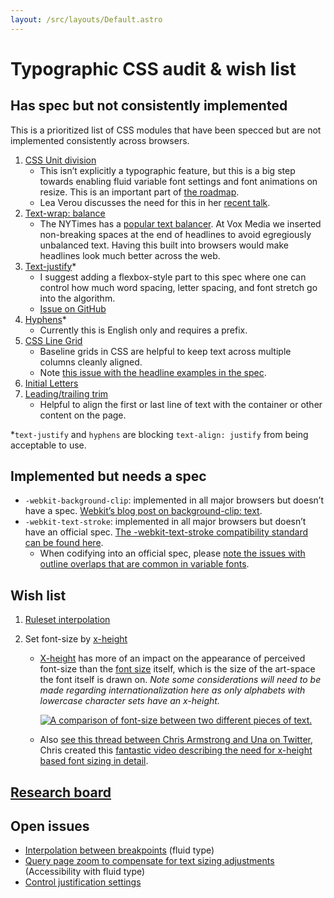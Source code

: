 ```yaml
---
layout: /src/layouts/Default.astro
---
```


<!-- @format -->

# Typographic CSS audit & wish list

## Has spec but not consistently implemented

This is a prioritized list of CSS modules that have been specced but are not implemented consistently across browsers.

1. [CSS Unit division](https://drafts.csswg.org/css-values-4/#changes-recent)
   - This isn’t explicitly a typographic feature, but this is a big step towards enabling fluid variable font settings and font animations on resize. This is an important part of [the roadmap](/ruleset-interpolation/roadmap).
   - Lea Verou discusses the need for this in her [recent talk](https://youtu.be/ZuZizqDF4q8?t=2235).
1. [Text-wrap: balance](https://www.w3.org/TR/css-text-4/#valdef-text-wrap-balance)
   - The NYTimes has a [popular text balancer](https://github.com/nytimes/text-balancer). At Vox Media we inserted non-breaking spaces at the end of headlines to avoid egregiously unbalanced text. Having this built into browsers would make headlines look much better across the web.
1. [Text-justify](https://developer.mozilla.org/en-US/docs/Web/CSS/text-justify)\*
   - I suggest adding a flexbox-style part to this spec where one can control how much word spacing, letter spacing, and font stretch go into the algorithm.
   - [Issue on GitHub](https://github.com/w3c/csswg-drafts/issues/7738)
1. [Hyphens](https://developer.mozilla.org/en-US/docs/Web/CSS/hyphens)\*
   - Currently this is English only and requires a prefix.
1. [CSS Line Grid](https://www.w3.org/TR/css-line-grid-1/)
   - Baseline grids in CSS are helpful to keep text across multiple columns cleanly aligned.
   - Note [this issue with the headline examples in the spec](https://github.com/w3c/csswg-drafts/issues/6025).
1. [Initial Letters](https://www.w3.org/TR/css-inline/#initial-letter-styling)
1. [Leading/trailing trim](https://css-tricks.com/leading-trim-the-future-of-digital-typesetting/)
   - Helpful to align the first or last line of text with the container or other content on the page.

\*`text-justify` and `hyphens` are blocking `text-align: justify` from being acceptable to use.

## Implemented but needs a spec

- `-webkit-background-clip`: implemented in all major browsers but doesn’t have a spec. [Webkit’s blog post on background-clip: text](https://webkit.org/blog/164/background-clip-text/).
- `-webkit-text-stroke`: implemented in all major browsers but doesn’t have an official spec. [The -webkit-text-stroke compatibility standard can be found here](https://compat.spec.whatwg.org/#the-webkit-text-stroke).
  - When codifying into an official spec, please [note the issues with outline overlaps that are common in variable fonts](https://github.com/google/fonts/issues/4212).

## Wish list

1. [Ruleset interpolation](/ruleset-interpolation)

2. Set font-size by [x-height](/glossary/#x-height)

   - [X-height](/glossary/#x-height) has more of an impact on the appearance of perceived font-size than the [font size](/glossary/#font-size) itself, which is the size of the art-space the font itself is drawn on.  _Note some considerations will need to be made regarding internationalization here as only alphabets with lowercase character sets have an x-height._

     [![A comparison of font-size between two different pieces of text.](/images/font-size-ex-height-example.png)](https://codepen.io/scottkellum/pen/zYjgRpZ)

   - Also [see this thread between Chris Armstrong and Una on Twitter](https://twitter.com/Armstrong/status/1583458332681338880), Chris created this [fantastic video describing the need for x-height based font sizing in detail](https://twitter.com/Armstrong/status/1583555898047201280).

## [Research board](https://arc.net/e/6050A8B9-2B0C-44AB-A911-6F12E4862031)

## Open issues

- [Interpolation between breakpoints](https://github.com/w3c/csswg-drafts/issues/6245) (fluid type)
- [Query page zoom to compensate for text sizing adjustments](https://github.com/w3c/csswg-drafts/issues/6869) (Accessibility with fluid type)
- [Control justification settings](https://github.com/w3c/csswg-drafts/issues/7738)
